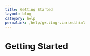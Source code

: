 ```yaml
---
title: Getting Started
layout: blog
category: help
permalink: /help/getting-started.html
---
```

# Getting Started
